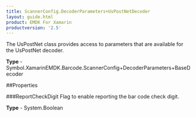 ```yaml
---
title: ScannerConfig.DecoderParameters+UsPostNetDecoder
layout: guide.html
product: EMDK For Xamarin 
productversion: '2.5' 
---
```

The UsPostNet class provides access to parameters that are available for the UsPostNet decoder.

**Type** - Symbol.XamarinEMDK.Barcode.ScannerConfig+DecoderParameters+BaseDecoder

##Properties

###ReportCheckDigit
Flag to enable reporting the bar code check digit.

**Type** - System.Boolean
